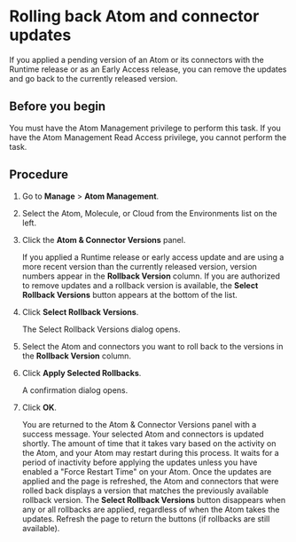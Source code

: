 # Rolling back Atom and connector updates 

<head>
  <meta name="guidename" content="Integration"/>
  <meta name="context" content="GUID-5d678123-e066-4d49-8bf5-3f864da3c4f1"/>
</head>

If you applied a pending version of an Atom or its connectors with the Runtime release or as an Early Access release, you can remove the updates and go back to the currently released version.

## Before you begin

You must have the Atom Management privilege to perform this task. If you have the Atom Management Read Access privilege, you cannot perform the task.

## Procedure

1. Go to **Manage** \> **Atom Management**.

2. Select the Atom, Molecule, or Cloud from the Environments list on the left.

3. Click the **Atom & Connector Versions** panel.

   If you applied a Runtime release or early access update and are using a more recent version than the currently released version, version numbers appear in the **Rollback Version** column. If you are authorized to remove updates and a rollback version is available, the **Select Rollback Versions** button appears at the bottom of the list.

4. Click **Select Rollback Versions**.

   The Select Rollback Versions dialog opens.

5. Select the Atom and connectors you want to roll back to the versions in the **Rollback Version** column.

6. Click **Apply Selected Rollbacks**.

   A confirmation dialog opens.

7. Click **OK**.

   You are returned to the Atom & Connector Versions panel with a success message. Your selected Atom and connectors is updated shortly. The amount of time that it takes vary based on the activity on the Atom, and your Atom may restart during this process. It waits for a period of inactivity before applying the updates unless you have enabled a "Force Restart Time" on your Atom. Once the updates are applied and the page is refreshed, the Atom and connectors that were rolled back displays a version that matches the previously available rollback version. The **Select Rollback Versions** button disappears when any or all rollbacks are applied, regardless of when the Atom takes the updates. Refresh the page to return the buttons \(if rollbacks are still available\).
